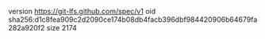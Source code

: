 version https://git-lfs.github.com/spec/v1
oid sha256:d1c8fea909c2d2090ce174b08db4facb396dbf984420906b64679fa282a920f2
size 2174
